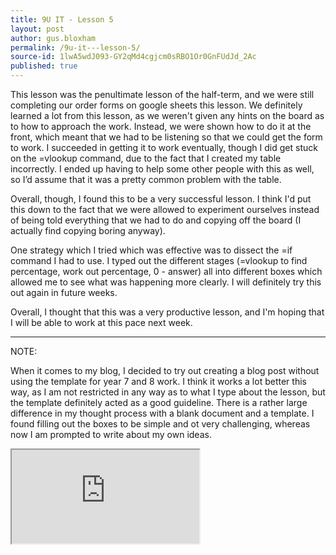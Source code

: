 ```yaml
---
title: 9U IT - Lesson 5
layout: post
author: gus.bloxham
permalink: /9u-it---lesson-5/
source-id: 1lwA5wdJ093-GY2qMd4cgjcm0sRBO1Or0GnFUdJd_2Ac
published: true
---
```

This lesson was the penultimate lesson of the half-term, and we were still completing our order forms on google sheets this lesson. We definitely learned a lot from this lesson, as we weren't given any hints on the board as to how to approach the work. Instead, we were shown how to do it at the front, which meant that we had to be listening so that we could get the form to work. I succeeded in getting it to work eventually, though I did get stuck on the =vlookup command, due to the fact that I created my table incorrectly. I ended up having to help some other people with this as well, so I’d assume that it was a pretty common problem with the table.

Overall, though, I found this to be a very successful lesson. I think I'd put this down to the fact that we were allowed to experiment ourselves instead of being told everything that we had to do and copying off the board (I actually find copying boring anyway).

One strategy which I tried which was effective was to dissect the =if command I had to use. I typed out the different stages (=vlookup to find percentage, work out percentage, 0 - answer) all into different boxes which allowed me to see what was happening more clearly. I will definitely try this out again in future weeks.

Overall, I thought that this was a very productive lesson, and I'm hoping that I will be able to work at this pace next week.

* * *


NOTE:

When it comes to my blog, I decided to try out creating a blog post without using the template for year 7 and 8 work. I think it works a lot better this way, as I am not restricted in any way as to what I type about the lesson, but the template definitely acted as a good guideline. There is a rather large difference in my thought process with a blank document and a template. I found filling out the boxes to be simple and ot very challenging, whereas now I am prompted to write about my own ideas.


<iframe src="https://docs.google.com/spreadsheets/d/e/2PACX-1vQAnrUXI-4Eq_Zn7fr8Nji5X93mNyTvBYRvXOnF1jlULhET92ykHZD1hpC29tsGROJf9wLLNg_pKBVF/pubhtml?widget=true&amp;headers=false"></iframe>
